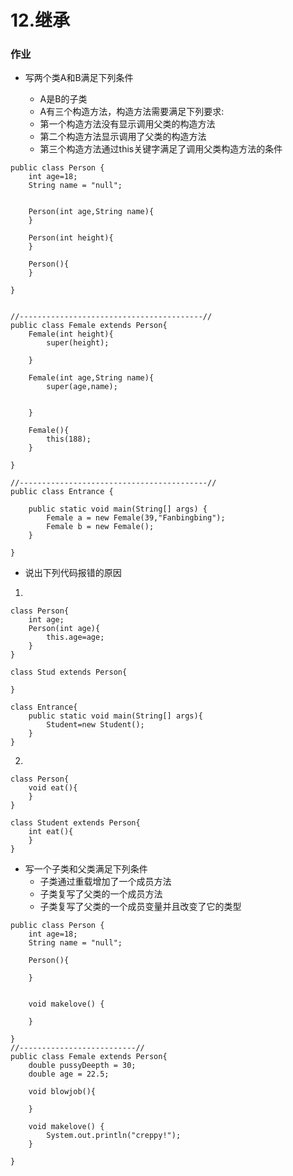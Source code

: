 # 12.继承

### 作业

* 写两个类A和B满足下列条件

  *  A是B的子类
  * A有三个构造方法，构造方法需要满足下列要求:
  * 第一个构造方法没有显示调用父类的构造方法
  * 第二个构造方法显示调用了父类的构造方法
  * 第三个构造方法通过this关键字满足了调用父类构造方法的条件

```text
public class Person {
	int age=18;
	String name = "null";
	
	
	Person(int age,String name){		
	}
	
	Person(int height){		
	}
	
	Person(){		
	}
	
}


//-----------------------------------------//
public class Female extends Person{
	Female(int height){
		super(height);
		
	}
	
	Female(int age,String name){
		super(age,name);
		

	}
	
	Female(){
		this(188);
	}

}

//------------------------------------------//
public class Entrance {

	public static void main(String[] args) {
		Female a = new Female(39,"Fanbingbing");
		Female b = new Female();
	}

}
```



* 说出下列代码报错的原因

1.

```text
class Person{
    int age;
    Person(int age){
        this.age=age;
    }
}

class Stud extends Person{

}

class Entrance{
    public static void main(String[] args){
        Student=new Student();
    }
}
```

2.

```text
class Person{
    void eat(){
    }
}

class Student extends Person{
    int eat(){
    }
}
```

* 写一个子类和父类满足下列条件
  * 子类通过重载增加了一个成员方法
  * 子类复写了父类的一个成员方法
  * 子类复写了父类的一个成员变量并且改变了它的类型

```text
public class Person {
	int age=18;
	String name = "null";
	
	Person(){
		
	}
	
	
	void makelove() {
		
	}
	
}
//--------------------------//
public class Female extends Person{
	double pussyDeepth = 30;
	double age = 22.5;
			
	void blowjob(){
		
	}
	
	void makelove() {
		System.out.println("creppy!");
	}
	
}

```

